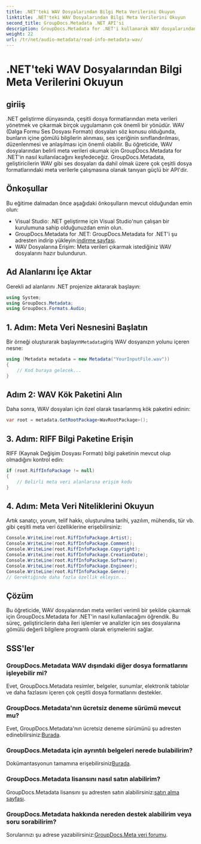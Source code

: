 ```yaml
---
title: .NET'teki WAV Dosyalarından Bilgi Meta Verilerini Okuyun
linktitle: .NET'teki WAV Dosyalarından Bilgi Meta Verilerini Okuyun
second_title: GroupDocs.Metadata .NET API'si
description: GroupDocs.Metadata for .NET'i kullanarak WAV dosyalarından meta verileri nasıl çıkaracağınızı öğrenin. Ses dosyası yönetimi için meta verilerden yararlanmak üzere bu adım adım öğreticiyi inceleyin.
weight: 22
url: /tr/net/audio-metadata/read-info-metadata-wav/
---
```


# .NET'teki WAV Dosyalarından Bilgi Meta Verilerini Okuyun

## giriiş
.NET geliştirme dünyasında, çeşitli dosya formatlarından meta verileri yönetmek ve çıkarmak birçok uygulamanın çok önemli bir yönüdür. WAV (Dalga Formu Ses Dosyası Formatı) dosyaları söz konusu olduğunda, bunların içine gömülü bilgilerin alınması, ses içeriğinin sınıflandırılması, düzenlenmesi ve anlaşılması için önemli olabilir.
Bu öğreticide, WAV dosyalarından belirli meta verileri okumak için GroupDocs.Metadata for .NET'in nasıl kullanılacağını keşfedeceğiz. GroupDocs.Metadata, geliştiricilerin WAV gibi ses dosyaları da dahil olmak üzere çok çeşitli dosya formatlarındaki meta verilerle çalışmasına olanak tanıyan güçlü bir API'dir.
## Önkoşullar
Bu eğitime dalmadan önce aşağıdaki önkoşulların mevcut olduğundan emin olun:
- Visual Studio: .NET geliştirme için Visual Studio'nun çalışan bir kurulumuna sahip olduğunuzdan emin olun.
-  GroupDocs.Metadata for .NET: GroupDocs.Metadata for .NET'i şu adresten indirip yükleyin:[indirme sayfası](https://releases.groupdocs.com/metadata/net/).
- WAV Dosyalarına Erişim: Meta verileri çıkarmak istediğiniz WAV dosyalarını hazır bulundurun.

## Ad Alanlarını İçe Aktar
Gerekli ad alanlarını .NET projenize aktararak başlayın:
```csharp
using System;
using GroupDocs.Metadata;
using GroupDocs.Formats.Audio;
```
## 1. Adım: Meta Veri Nesnesini Başlatın
 Bir örneği oluşturarak başlayın`Metadata`giriş WAV dosyanızın yolunu içeren nesne:
```csharp
using (Metadata metadata = new Metadata("YourInputFile.wav"))
{
    // Kod buraya gelecek...
}
```
## Adım 2: WAV Kök Paketini Alın
Daha sonra, WAV dosyaları için özel olarak tasarlanmış kök paketini edinin:
```csharp
var root = metadata.GetRootPackage<WavRootPackage>();
```
## 3. Adım: RIFF Bilgi Paketine Erişin
RIFF (Kaynak Değişim Dosyası Formatı) bilgi paketinin mevcut olup olmadığını kontrol edin:
```csharp
if (root.RiffInfoPackage != null)
{
    // Belirli meta veri alanlarına erişim kodu
}
```
## 4. Adım: Meta Veri Niteliklerini Okuyun
Artık sanatçı, yorum, telif hakkı, oluşturulma tarihi, yazılım, mühendis, tür vb. gibi çeşitli meta veri özelliklerine erişebilirsiniz:
```csharp
Console.WriteLine(root.RiffInfoPackage.Artist);
Console.WriteLine(root.RiffInfoPackage.Comment);
Console.WriteLine(root.RiffInfoPackage.Copyright);
Console.WriteLine(root.RiffInfoPackage.CreationDate);
Console.WriteLine(root.RiffInfoPackage.Software);
Console.WriteLine(root.RiffInfoPackage.Engineer);
Console.WriteLine(root.RiffInfoPackage.Genre);
// Gerektiğinde daha fazla özellik ekleyin...
```

## Çözüm
Bu öğreticide, WAV dosyalarından meta verileri verimli bir şekilde çıkarmak için GroupDocs.Metadata for .NET'in nasıl kullanılacağını öğrendik. Bu süreç, geliştiricilerin daha ileri işlemler ve analizler için ses dosyalarına gömülü değerli bilgilere programlı olarak erişmelerini sağlar.

## SSS'ler
### GroupDocs.Metadata WAV dışındaki diğer dosya formatlarını işleyebilir mi?
Evet, GroupDocs.Metadata resimler, belgeler, sunumlar, elektronik tablolar ve daha fazlasını içeren çok çeşitli dosya formatlarını destekler.
### GroupDocs.Metadata'nın ücretsiz deneme sürümü mevcut mu?
 Evet, GroupDocs.Metadata'nın ücretsiz deneme sürümünü şu adresten edinebilirsiniz:[Burada](https://releases.groupdocs.com/).
### GroupDocs.Metadata için ayrıntılı belgeleri nerede bulabilirim?
 Dokümantasyonun tamamına erişebilirsiniz[Burada](https://tutorials.groupdocs.com/metadata/net/).
### GroupDocs.Metadata lisansını nasıl satın alabilirim?
 GroupDocs.Metadata lisansını şu adresten satın alabilirsiniz:[satın alma sayfası](https://purchase.groupdocs.com/buy).
### GroupDocs.Metadata hakkında nereden destek alabilirim veya soru sorabilirim?
 Sorularınızı şu adrese yazabilirsiniz:[GroupDocs.Meta veri forumu](https://forum.groupdocs.com/c/metadata/14).